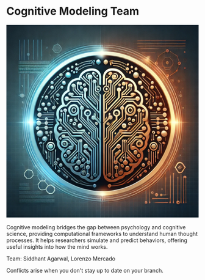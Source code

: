 # Cognitive Modeling Team

![Team Logo](team_logo.png)

Cognitive modeling bridges the gap between psychology and cognitive science, providing computational frameworks to understand human thought processes. It helps researchers simulate and predict behaviors, offering useful insights into how the mind works.

Team: Siddhant Agarwal, Lorenzo Mercado

Conflicts arise when you don't stay up to date on your branch.